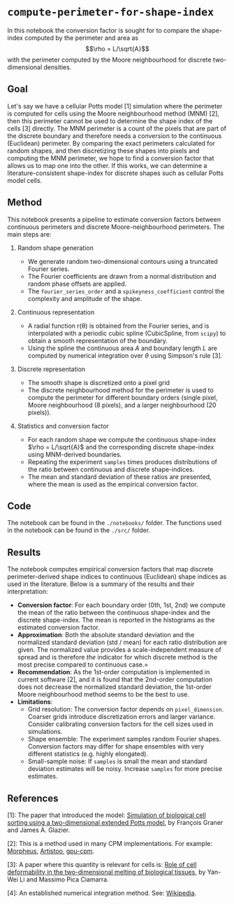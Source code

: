 # `compute-perimeter-for-shape-index`
In this notebook the conversion factor is sought for to compare the shape-index computed by the perimeter and area as 
$$\rho = L/\sqrt{A}$$ 
with the perimeter computed by the Moore neighbourhood for discrete two-dimensional densities. 

## Goal
Let's say we have a cellular Potts model [1] simulation where the perimeter is computed for cells using the Moore neighbourhood method (MNM) [2], then this perimeter cannot be used to determine the shape index of the cells [3] directly. The MNM perimeter is a count of the pixels that are part of the discrete boundary and therefore needs a conversion to the continuous (Euclidean) perimeter. By comparing the exact perimeters calculated for random shapes, and then discretizing these shapes into pixels and computing the MNM perimeter, we hope to find a conversion factor that allows us to map one into the other. If this works, we can determine a literature-consistent shape-index for discrete shapes such as cellular Potts model cells.

## Method
This notebook presents a pipeline to estimate conversion factors between continuous perimeters and discrete Moore-neighbourhood perimeters. The main steps are:

1. Random shape generation
   - We generate random two-dimensional contours using a truncated Fourier series. 
   - The Fourier coefficients are drawn from a normal distribution and random phase offsets are applied. 
   - The `fourier_series_order` and a `spikeyness_coefficient` control the complexity and amplitude of the shape.

2. Continuous representation
   - A radial function r(θ) is obtained from the Fourier series, and is interpolated with a periodic cubic spline (CubicSpline, from `scipy`) to obtain a smooth representation of the boundary.
   - Using the spline the continuous area $A$ and boundary length $L$ are computed by numerical integration over $\theta$ using Simpson's rule [3].

4. Discrete representation
   - The smooth shape is discretized onto a pixel grid
   - The discrete neighbourhood method for the perimeter is used to compute the perimeter for different boundary orders (single pixel, Moore neighbourhood (8 pixels), and a larger neighbourhood (20 pixels)). 

5. Statistics and conversion factor
   - For each random shape we compute the continuous shape-index $\rho = L/\sqrt{A}$ and the corresponding discrete shape-index using MNM-derived boundaries.
   - Repeating the experiment `samples` times produces distributions of the ratio between continuous and discrete shape-indices. 
   - The mean and standard deviation of these ratios are presented, where the mean is used as the empirical conversion factor.

## Code
The notebook can be found in the `./notebooks/` folder. The functions used in the notebook can be found in the `./src/` folder.

## Results
The notebook computes empirical conversion factors that map discrete perimeter-derived shape indices to continuous (Euclidean) shape indices as used in the literature. Below is a summary of the results and their interpretation:
- **Conversion factor**: For each boundary order (0th, 1st, 2nd) we compute the mean of the ratio between the continuous shape-index and the discrete shape-index. The mean is reported in the histograms as the estimated conversion factor.
- **Approximation**: Both the absolute standard deviation and the normalized standard deviation (std / mean) for each ratio distribution are given. The normalized value provides a scale-independent measure of spread and is therefore _the_ indicator for which discrete method is the most precise compared to continuous case.=
- **Recommendation**: As the 1st-order computation is implemented in current software [2], and it is found that the 2nd-order computation does not decrease the normalized standard deviation, the 1st-order Moore neighbourhood method seems to be the best to use.
- **Limitations**:
  - Grid resolution: The conversion factor depends on `pixel_dimension`. Coarser grids introduce discretization errors and larger variance. Consider calibrating conversion factors for the cell sizes used in simulations.
  - Shape ensemble: The experiment samples random Fourier shapes. Conversion factors may differ for shape ensembles with very different statistics (e.g. highly elongated).
  - Small-sample noise: If `samples` is small the mean and standard deviation estimates will be noisy. Increase `samples` for more precise estimates.

## References

[1]: The paper that introduced the model:  [Simulation of biological cell sorting using a two-dimensional extended Potts model](https://doi.org/10.1103/PhysRevLett.69.2013), by François Graner and James A. Glazier.

[2]: This is a method used in many CPM implementations. For example: [Morpheus](https://morpheus.gitlab.io/), [Artistoo](https://artistoo.net/), [gpu-cpm](https://arxiv.org/abs/2312.09317).

[3]: A paper where this quantity is relevant for cells is: [Role of cell deformability in the two-dimensional melting of biological tissues](https://journals.aps.org/prmaterials/abstract/10.1103/PhysRevMaterials.2.045602), by Yan-Wei Li and Massimo Pica Ciamarra.

[4]: An established numerical integration method. See: [Wikipedia](https://en.wikipedia.org/wiki/Simpson%27s_rule).